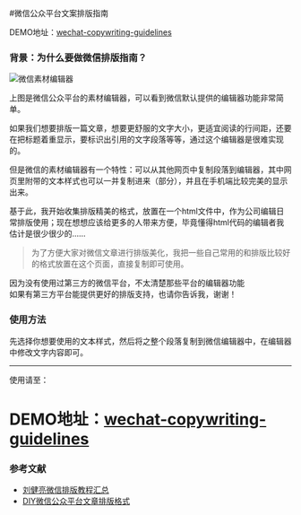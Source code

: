 #微信公众平台文案排版指南

DEMO地址：[wechat-copywriting-guidelines](http://zifeixu85.github.io/wechat-copywriting-guidelines/)

### 背景：为什么要做微信排版指南？

![微信素材编辑器](http://tuchuang001-upload.stor.sinaapp.com/%E5%B1%8F%E5%B9%95%E5%BF%AB%E7%85%A7%202014-07-27%2014.30.10.png)

上图是微信公众平台的素材编辑器，可以看到微信默认提供的编辑器功能非常简单。

如果我们想要排版一篇文章，想要更舒服的文字大小，更适宜阅读的行间距，还要在把标题着重显示，要标识出引用的文字段落等等，通过这个编辑器是很难实现的。

但是微信的素材编辑器有一个特性：可以从其他网页中复制段落到编辑器，其中网页里附带的文本样式也可以一并复制进来（部分），并且在手机端比较完美的显示出来。
          

基于此，我开始收集排版精美的格式，放置在一个html文件中，作为公司编辑日常排版使用；现在想想应该给更多的人带来方便，毕竟懂得html代码的编辑者我估计是很少很少的……
          
> 为了方便大家对微信文章进行排版美化，我把一些自己常用的和排版比较好的格式放置在这个页面，直接复制即可使用。

因为没有使用过第三方的微信平台，不太清楚那些平台的编辑器功能<br>如果有第三方平台能提供更好的排版支持，也请你告诉我，谢谢！

### 使用方法

先选择你想要使用的文本样式，然后将之整个段落复制到微信编辑器中，在编辑器中修改文字内容即可。

---

使用请至：

# DEMO地址：[wechat-copywriting-guidelines](http://zifeixu85.github.io/wechat-copywriting-guidelines/)


### 参考文献

- <a target=_blank href="http://admin.wechat.com/mp/appmsg/show?__biz=MjM5NjgzNzI0Mw==&appmsgid=10000047&itemidx=1&sign=523d1097ad46611c46a7ca0ffe2c18b0" >刘健亮微信排版教程汇总</a>
- <a target=_blank href="http://blce.me/diy-micro-articles-format.html" >DIY微信公众平台文章排版格式</a>